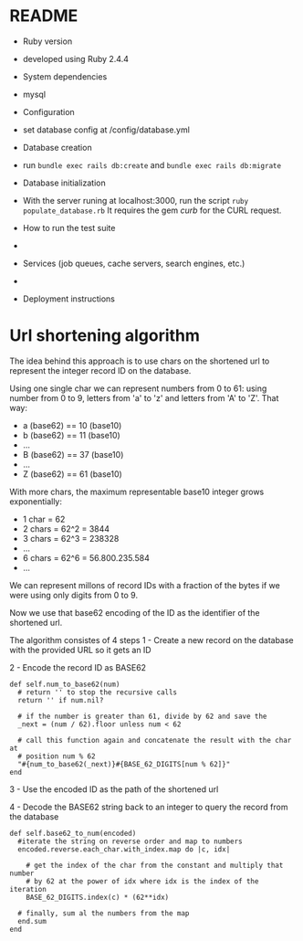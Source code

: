 # README

* Ruby version
- developed using Ruby 2.4.4

* System dependencies
- mysql

* Configuration
- set database config at /config/database.yml

* Database creation
- run `bundle exec rails db:create` and `bundle exec rails db:migrate`

* Database initialization
- With the server runing at localhost:3000, run the script `ruby populate_database.rb`
  It requires the gem *curb* for the CURL request.

* How to run the test suite
-

* Services (job queues, cache servers, search engines, etc.)
-

* Deployment instructions



# Url shortening algorithm
The idea behind this approach is to use chars on the shortened url to represent
the integer record ID on the database.

Using one single char we can represent numbers from 0 to 61: using number from
0 to 9, letters from 'a' to 'z' and letters from 'A' to 'Z'. That way:
- a (base62) == 10 (base10)
- b (base62) == 11 (base10)
- ...
- B (base62) == 37 (base10)
- ...
- Z (base62) == 61 (base10)

With more chars, the maximum representable base10 integer grows exponentially:
- 1 char = 62
- 2 chars = 62^2 = 3844
- 3 chars = 62^3 = 238328
- ...
- 6 chars = 62^6 = 56.800.235.584
- ...

We can represent millons of record IDs with a fraction of the bytes if we were
using only digits from 0 to 9.

Now we use that base62 encoding of the ID as the identifier of the shortened url.


The algorithm consistes of 4 steps
1 - Create a new record on the database with the provided URL so it gets an ID

2 - Encode the record ID as BASE62

    def self.num_to_base62(num)
      # return '' to stop the recursive calls
      return '' if num.nil?

      # if the number is greater than 61, divide by 62 and save the
      _next = (num / 62).floor unless num < 62

      # call this function again and concatenate the result with the char at
      # position num % 62
      "#{num_to_base62(_next)}#{BASE_62_DIGITS[num % 62]}"
    end

3 - Use the encoded ID as the path of the shortened url

4 - Decode the BASE62 string back to an integer to query the record from the database

    def self.base62_to_num(encoded)
      #iterate the string on reverse order and map to numbers
      encoded.reverse.each_char.with_index.map do |c, idx|

        # get the index of the char from the constant and multiply that number
        # by 62 at the power of idx where idx is the index of the iteration
        BASE_62_DIGITS.index(c) * (62**idx)

      # finally, sum al the numbers from the map
      end.sum
    end
